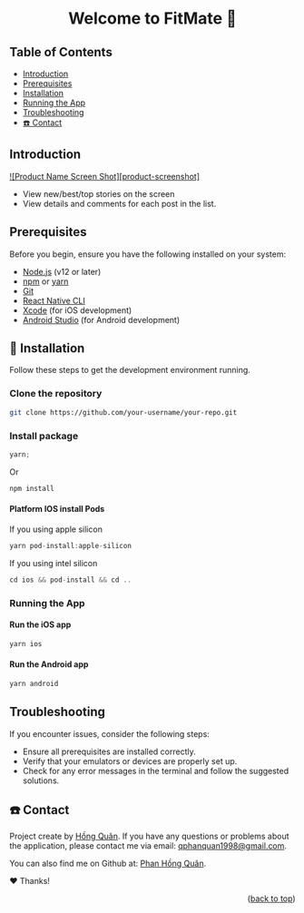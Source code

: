 # <h1 id='top' align="center">Welcome to FitMate 👋</h1>

## Table of Contents

- [Introduction](#introduction)
- [Prerequisites](#prerequisites)
- [Installation](#installation)
- [Running the App](#running-the-app)
- [Troubleshooting](#troubleshooting)
- [☎️ Contact](#contact)

## Introduction

[![Product Name Screen Shot][product-screenshot]](https://github.com/fishryanie/SilentiumTest/blob/master/demo.jpg)

- View new/best/top stories on the screen
- View details and comments for each post in the list.

## Prerequisites

Before you begin, ensure you have the following installed on your system:

- [Node.js](https://nodejs.org/) (v12 or later)
- [npm](https://www.npmjs.com/) or [yarn](https://yarnpkg.com/)
- [Git](https://git-scm.com/)
- [React Native CLI](https://reactnative.dev/docs/environment-setup)
- [Xcode](https://developer.apple.com/xcode/) (for iOS development)
- [Android Studio](https://developer.android.com/studio) (for Android development)

## 📲 Installation

Follow these steps to get the development environment running.

### Clone the repository

```sh
git clone https://github.com/your-username/your-repo.git
```

### Install package

```javascript
yarn;
```

Or

```javascript
npm install
```

#### Platform IOS install Pods

If you using apple silicon

```javascript
yarn pod-install:apple-silicon
```

If you using intel silicon

```javascript
cd ios && pod-install && cd ..
```

### Running the App

#### Run the iOS app

```javascript
yarn ios
```

#### Run the Android app

```javascript
yarn android
```

## Troubleshooting

If you encounter issues, consider the following steps:

- Ensure all prerequisites are installed correctly.
- Verify that your emulators or devices are properly set up.
- Check for any error messages in the terminal and follow the suggested solutions.

## ☎️ Contact

Project create by [Hồng Quân](https://github.com/fishryanie). If you have any questions or problems about the application, please contact me via email: [qphanquan1998@gmail.com](qphanquan1998@gmail.com).

You can also find me on Github at: [Phan Hồng Quân](https://github.com/fishryanie).

❤️ Thanks!

<p align="right">(<a href="#top">back to top</a>)</p>
